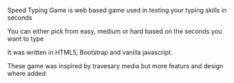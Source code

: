 Speed Typing Game is web based game used in testing your typing skills in seconds

You can either pick from easy, medium or hard based on the seconds you want to type

It was written in HTML5, Bootstrap and vanilla javascript.

These game was inspired by travesary media but more featurs and design where added